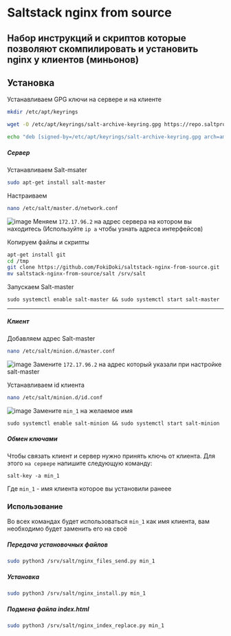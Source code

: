 # Saltstack nginx from source
## Набор инструкций и скриптов которые позволяют скомпилировать и установить nginx у клиентов (миньонов) 

## Установка


Устанавливаем GPG ключи на сервере и на клиенте
```sh
mkdir /etc/apt/keyrings
```
```sh
wget -O /etc/apt/keyrings/salt-archive-keyring.gpg https://repo.saltproject.io/salt/py3/ubuntu/22.04/amd64/SALT-PROJECT-GPG-PUBKEY-2023.gpg
```
```sh
echo "deb [signed-by=/etc/apt/keyrings/salt-archive-keyring.gpg arch=amd64] https://repo.saltproject.io/salt/py3/ubuntu/22.04/amd64/latest jammy main" | sudo tee /etc/apt/sources.list.d/salt.list
```
##### Сервер



Устанавливаем Salt-msater
```sh
sudo apt-get install salt-master
```

Настраиваем 
```sh
nano /etc/salt/master.d/network.conf
```

![image](https://user-images.githubusercontent.com/23121394/235133396-dbfa1fe3-fdd3-4c90-a09f-81382c9d8403.png)
Меняем `172.17.96.2` на адрес сервера на котором вы находитесь (Используйте `ip a` чтобы узнать адреса интерфейсов)

Копируем файлы и скрипты
```sh
apt-get install git
cd /tmp
git clone https://github.com/FokiDoki/saltstack-nginx-from-source.git
mv saltstack-nginx-from-source/salt /srv/salt
```

Запускаем Salt-master
```
sudo systemctl enable salt-master && sudo systemctl start salt-master
```

---------------

##### Клиент


Добавляем адрес Salt-master
```sh
nano /etc/salt/minion.d/master.conf
```
![image](https://user-images.githubusercontent.com/23121394/235138078-9702e8d0-1595-4818-8a70-227bea8c3beb.png)
Замените `172.17.96.2` на адрес который указали при настройке salt-master


Устанавливаем id клиента
```sh
nano /etc/salt/minion.d/id.conf
```
![image](https://user-images.githubusercontent.com/23121394/235138511-f0a411d7-583a-423d-aa5b-6faa60945240.png)
Замените `min_1` на желаемое имя
```
sudo systemctl enable salt-minion && sudo systemctl start salt-minion
```

##### Обмен ключами

Чтобы связать клиент и сервер нужно принять ключь от клиента. Для этого `на сервере` напишите следующую команду:
```
salt-key -a min_1
```
Где `min_1` - имя клиента которое вы установили ранеее

### Использование

Во всех командах будет использоваться `min_1` как имя клиента, вам необходимо будет заменить его на своё 
##### Передача установочных файлов

```sh
sudo python3 /srv/salt/nginx_files_send.py min_1
```

##### Установка
```sh
sudo python3 /srv/salt/nginx_install.py min_1
```

##### Подмена файла index.html
```sh
sudo python3 /srv/salt/nginx_index_replace.py min_1
```

